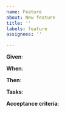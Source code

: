 ```yaml
---
name: Feature
about: New feature
title: ''
labels: feature
assignees: ''

---
```


**Given**:

**When**:

**Then**:

**Tasks**:

**Acceptance criteria**:
